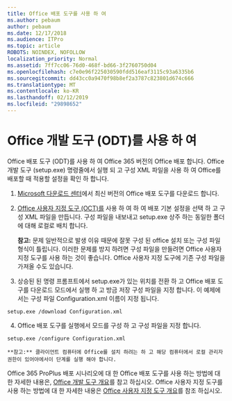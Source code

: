 ```yaml
---
title: Office 배포 도구를 사용 하 여
ms.author: pebaum
author: pebaum
ms.date: 12/17/2018
ms.audience: ITPro
ms.topic: article
ROBOTS: NOINDEX, NOFOLLOW
localization_priority: Normal
ms.assetid: 7ff7cc06-76d0-468f-bd66-3f2760750d04
ms.openlocfilehash: c7e0e96f225030590fdd516eaf3115c93a6335b6
ms.sourcegitcommit: dd43cc0a9470f98b8ef2a3787c823801d674c666
ms.translationtype: MT
ms.contentlocale: ko-KR
ms.lasthandoff: 02/12/2019
ms.locfileid: "29898652"
---
```

# <a name="using-the-office-deployment-tool-odt"></a>Office 개발 도구 (ODT)를 사용 하 여

Office 배포 도구 (ODT)를 사용 하 여 Office 365 버전의 Office 배포 합니다. Office 개발 도구 (setup.exe) 명령줄에서 실행 되 고 구성 XML 파일을 사용 하 여 Office를 배포할 때 적용할 설정을 확인 하 합니다.
  
1. [Microsoft 다운로드 센터](http://go.microsoft.com/fwlink/p/?LinkID=626065)에서 최신 버전의 Office 배포 도구를 다운로드 합니다.
    
2. [Office 사용자 지정 도구 (OCT)를](https://config.office.com) 사용 하 여 하 여 배포 기본 설정을 선택 하 고 구성 XML 파일을 만듭니다. 구성 파일을 내보내고 setup.exe 상주 하는 동일한 폴더에 대해 로컬로 배치 합니다. 
    
    **참고:** 문제 일반적으로 발생 이유 때문에 잘못 구성 된 office 설치 또는 구성 파일 형식이 틀립니다. 이러한 문제를 방지 하려면 구성 파일을 만들려면 Office 사용자 지정 도구를 사용 하는 것이 좋습니다. Office 사용자 지정 도구에 기존 구성 파일을 가져올 수도 있습니다. 
    
3. 상승된 된 명령 프롬프트에서 setup.exe가 있는 위치를 전환 하 고 Office 배포 도구를 다운로드 모드에서 실행 하 고 방금 저장 구성 파일을 지정 합니다. 이 예제에서는 구성 파일 Configuration.xml 이름이 지정 됩니다.
    
  ```
  setup.exe /download Configuration.xml  
  ```

4. Office 배포 도구를 실행에서 모드를 구성 하 고 구성 파일을 지정 합니다.
    
  ```
  setup.exe /configure Configuration.xml
  ```

    **참고:** 클라이언트 컴퓨터에 Office를 설치 하려는 하 고 해당 컴퓨터에서 로컬 관리자 권한이 있어야에서이 단계를 실행 해야 합니다. 
    
Office 365 ProPlus 배포 시나리오에 대 한 Office 배포 도구를 사용 하는 방법에 대 한 자세한 내용은, [Office 개발 도구 개요](https://docs.microsoft.com/deployoffice/overview-of-the-office-2016-deployment-tool)를 참고 하십시오. Office 사용자 지정 도구를 사용 하는 방법에 대 한 자세한 내용은 [Office 사용자 지정 도구 개요](https://docs.microsoft.com/DeployOffice/overview-of-the-office-customization-tool-for-click-to-run)를 참조 하십시오.
  

